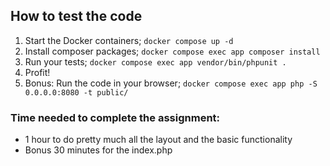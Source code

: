 ## How to test the code
1. Start the Docker containers; `docker compose up -d`
2. Install composer packages; `docker compose exec app composer install`
3. Run your tests; `docker compose exec app vendor/bin/phpunit .`
4. Profit!
5. Bonus: Run the code in your browser; `docker compose exec app php -S 0.0.0.0:8080 -t public/`

### Time needed to complete the assignment:
- 1 hour to do pretty much all the layout and the basic functionality
- Bonus 30 minutes for the index.php
